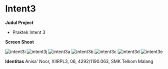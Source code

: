 # Intent3

**Judul Project**
- Praktek Intent 3

**Screen Shoot**


![intent3i](https://cloud.githubusercontent.com/assets/22114056/20101112/178f159a-a5f3-11e6-8cef-ffc3defa481a.JPG)
![intent3j](https://cloud.githubusercontent.com/assets/22114056/20101113/17946036-a5f3-11e6-85e6-a37998bbf28b.JPG)
![intent3a](https://cloud.githubusercontent.com/assets/22114056/20101114/1795668e-a5f3-11e6-8c29-9b397bd97bdd.JPG)
![intent3b](https://cloud.githubusercontent.com/assets/22114056/20101115/1799532a-a5f3-11e6-8026-e026d6b36114.JPG)
![intent3c](https://cloud.githubusercontent.com/assets/22114056/20101116/179b4f90-a5f3-11e6-8181-e8da2bd1aad1.JPG)
![intent3d](https://cloud.githubusercontent.com/assets/22114056/20101117/179f523e-a5f3-11e6-8c7f-e94cc807050d.JPG)
![intent3e](https://cloud.githubusercontent.com/assets/22114056/20101118/17e3cb94-a5f3-11e6-9279-e21ce4bf12f2.JPG)



**Identitas**
Anisa' Noor, XIIRPL3, 06, 4292/1190.063, SMK Telkom Malang
